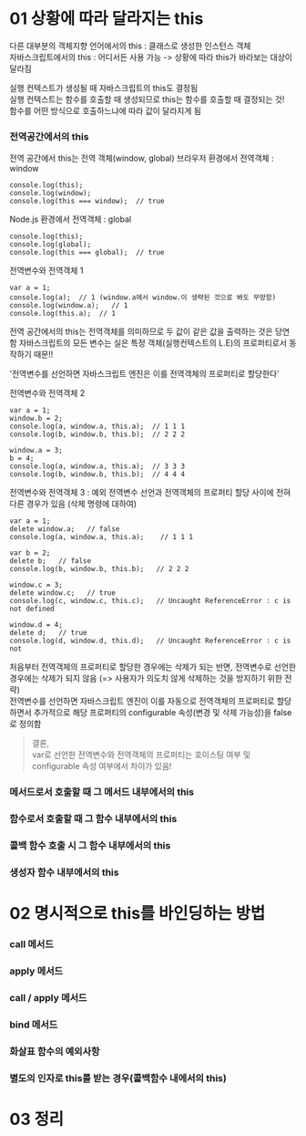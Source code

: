 # 01 상황에 따라 달라지는 this

다른 대부분의 객체지향 언어에서의 this : 클래스로 생성한 인스턴스 객체  
자바스크립트에서의 this : 어디서든 사용 가능 -> 상황에 따라 this가 바라보는 대상이 달라짐

실행 컨텍스트가 생성될 때 자바스크립트의 this도 결정됨  
실행 컨텍스트는 함수를 호출할 때 생성되므로 this는 함수를 호출할 때 결정되는 것!  
함수를 어떤 방식으로 호출하느냐에 따라 값이 달라지게 됨

### 전역공간에서의 this

전역 공간에서 this는 전역 객체(window, global)
브라우저 환경에서 전역객체 : window

```
console.log(this);
console.log(window);
console.log(this === window);  // true
```

Node.js 환경에서 전역객체 : global

```
console.log(this);
console.log(global);
console.log(this === global);  // true
```

전역변수와 전역객체 1

```
var a = 1;
console.log(a);  // 1 (window.a에서 window.이 생략된 것으로 봐도 무방함)
console.log(window.a);   // 1
console.log(this.a);  // 1
```

전역 공간에서의 this는 전역객체를 의미하므로 두 값이 같은 값을 출력하는 것은 당연함
자바스크립트의 모든 변수는 실은 특정 객체(실행컨텍스트의 L.E)의 프로퍼티로서 동작하기 때문!!

'전역변수를 선언하면 자바스크립트 엔진은 이를 전역객체의 프로퍼티로 할당한다'

전역변수와 전역객체 2

```
var a = 1;
window.b = 2;
console.log(a, window.a, this.a);  // 1 1 1
console.log(b, window.b, this.b);  // 2 2 2

window.a = 3;
b = 4;
console.log(a, window.a, this.a);  // 3 3 3
console.log(b, window.b, this.b);  // 4 4 4

```

전역변수와 전역객체 3 : 예외
전역변수 선언과 전역객체의 프로퍼티 할당 사이에 전혀 다른 경우가 있음 (삭제 명령에 대하여)

```
var a = 1;
delete window.a;   // false
console.log(a, window.a, this.a);    // 1 1 1
```

```
var b = 2;
delete b;   // false
console.log(b, window.b, this.b);   // 2 2 2
```

```
window.c = 3;
delete window.c;   // true
console.log(c, window.c, this.c);   // Uncaught ReferenceError : c is not defined
```

```
window.d = 4;
delete d;   // true
console.log(d, window.d, this.d);   // Uncaught ReferenceError : c is not
```

처음부터 전역객체의 프로퍼티로 할당한 경우에는 삭제가 되는 반면, 전역변수로 선언한 경우에는 삭제가 되지 않음 (=> 사용자가 의도치 않게 삭제하는 것을 방지하기 위한 전략)  
전역변수를 선언하면 자바스크립트 엔진이 이를 자동으로 전역객체의 프로퍼티로 할당하면서 추가적으로 해당 프로퍼티의 configurable 속성(변경 및 삭제 가능성)을 false로 정의함

> 결론,  
> var로 선언한 전역변수와 전역객체의 프로퍼티는 호이스팅 여부 및 configurable 속성 여부에서 차이가 있음!

### 메서드로서 호출할 때 그 메서드 내부에서의 this

### 함수로서 호출할 때 그 함수 내부에서의 this

### 콜백 함수 호출 시 그 함수 내부에서의 this

### 생성자 함수 내부에서의 this

# 02 명시적으로 this를 바인딩하는 방법

### call 메서드

### apply 메서드

### call / apply 메서드

### bind 메서드

### 화살표 함수의 예외사항

### 별도의 인자로 this를 받는 경우(콜백함수 내에서의 this)

# 03 정리
